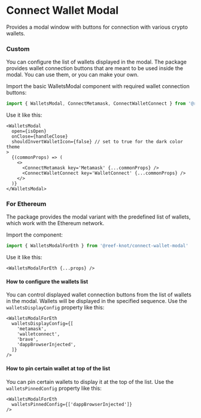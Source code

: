 # Connect Wallet Modal

Provides a modal window with buttons for connection with various crypto wallets.

### Custom

You can configure the list of wallets displayed in the modal.
The package provides wallet connection buttons that are meant to be used inside the modal.
You can use them, or you can make your own.

Import the basic WalletsModal component with required wallet connection buttons:
```ts
import { WalletsModal, ConnectMetamask, ConnectWalletConnect } from '@reef-knot/connect-wallet-modal'
```

Use it like this:
```tsx
<WalletsModal
  open={isOpen}
  onClose={handleClose}
  shouldInvertWalletIcon={false} // set to true for the dark color theme
>
  {(commonProps) => (
    <>
      <ConnectMetamask key='Metamask' {...commonProps} />
      <ConnectWalletConnect key='WalletConnect' {...commonProps} />
    </>
  )}
</WalletsModal>
```

### For Ethereum

The package provides the modal variant with the predefined list of wallets, which work with the Ethereum network. 

Import the component:
```ts
import { WalletsModalForEth } from '@reef-knot/connect-wallet-modal'
```

Use it like this:
```tsx
<WalletsModalForEth {...props} />
```

#### How to configure the wallets list
You can control displayed wallet connection buttons from the list of wallets in the modal.
Wallets will be displayed in the specified sequence.
Use the `walletsDisplayConfig` property like this:
```tsx
<WalletsModalForEth
  walletsDisplayConfig={[
    'metamask',
    'walletconnect',
    'brave',
    'dappBrowserInjected',
  ]}
/>
```

#### How to pin certain wallet at top of the list
You can pin certain wallets to display it at the top of the list.
Use the `walletsPinnedConfig` property like this:
```tsx
<WalletsModalForEth
  walletsPinnedConfig={['dappBrowserInjected']}
/>
```
